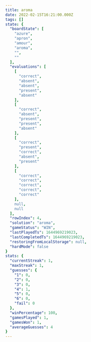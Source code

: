 ```yaml
---
title: aroma
date: 2022-02-15T16:21:00.000Z
tags: []
state: {
  "boardState": [
    "azure",
    "apron",
    "amour",
    "aroma",
    "",
    ""
  ],
  "evaluations": [
    [
      "correct",
      "absent",
      "absent",
      "present",
      "absent"
    ],
    [
      "correct",
      "absent",
      "present",
      "present",
      "absent"
    ],
    [
      "correct",
      "present",
      "correct",
      "absent",
      "present"
    ],
    [
      "correct",
      "correct",
      "correct",
      "correct",
      "correct"
    ],
    null,
    null
  ],
  "rowIndex": 4,
  "solution": "aroma",
  "gameStatus": "WIN",
  "lastPlayedTs": 1644969219023,
  "lastCompletedTs": 1644969219023,
  "restoringFromLocalStorage": null,
  "hardMode": false
}
stats: {
  "currentStreak": 1,
  "maxStreak": 1,
  "guesses": {
    "1": 0,
    "2": 0,
    "3": 0,
    "4": 1,
    "5": 0,
    "6": 0,
    "fail": 0
  },
  "winPercentage": 100,
  "gamesPlayed": 1,
  "gamesWon": 1,
  "averageGuesses": 4
}
---
```


<!-- more -->
